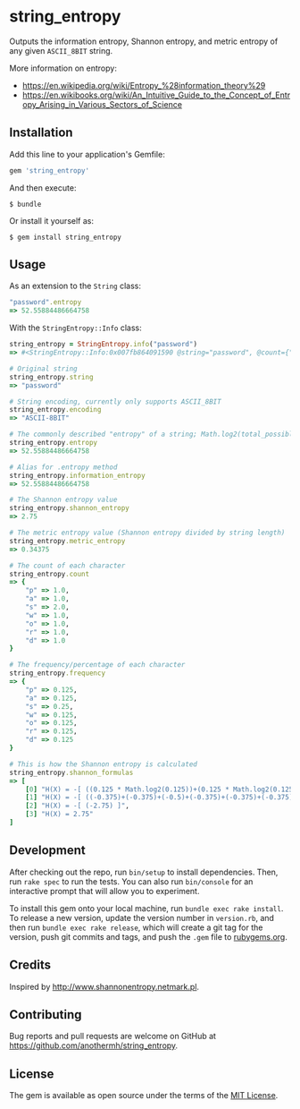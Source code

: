 # string_entropy

Outputs the information entropy, Shannon entropy, and metric entropy of any given `ASCII_8BIT` string.

More information on entropy:

* https://en.wikipedia.org/wiki/Entropy_%28information_theory%29
* https://en.wikibooks.org/wiki/An_Intuitive_Guide_to_the_Concept_of_Entropy_Arising_in_Various_Sectors_of_Science

## Installation

Add this line to your application's Gemfile:

```ruby
gem 'string_entropy'
```

And then execute:

    $ bundle

Or install it yourself as:

    $ gem install string_entropy

## Usage

As an extension to the `String` class:

```ruby
"password".entropy
=> 52.55884486664758
```

With the `StringEntropy::Info` class:

```ruby
string_entropy = StringEntropy.info("password")
=> #<StringEntropy::Info:0x007fb864091590 @string="password", @count={"p"=>1.0, "a"=>1.0, "s"=>2.0, "w"=>1.0, "o"=>1.0, "r"=>1.0, "d"=>1.0}, @frequency={"p"=>0.125, "a"=>0.125, "s"=>0.25, "w"=>0.125, "o"=>0.125, "r"=>0.125, "d"=>0.125}, @information_entropy=52.55884486664758, @shannon_entropy=2.75, @metric_entropy=0.34375, @shannon_formulas=["H(X) = -[ ((0.125 * Math.log2(0.125))+(0.125 * Math.log2(0.125))+(0.25 * Math.log2(0.25))+(0.125 * Math.log2(0.125))+(0.125 * Math.log2(0.125))+(0.125 * Math.log2(0.125))+(0.125 * Math.log2(0.125))) ]", "H(X) = -[ ((-0.375)+(-0.375)+(-0.5)+(-0.375)+(-0.375)+(-0.375)+(-0.375)) ]", "H(X) = -[ (-2.75) ]", "H(X) = 2.75"]>

# Original string
string_entropy.string
=> "password"

# String encoding, currently only supports ASCII_8BIT
string_entropy.encoding
=> "ASCII-8BIT"

# The commonly described "entropy" of a string; Math.log2(total_possible_chars^string_length)
string_entropy.entropy
=> 52.55884486664758

# Alias for .entropy method
string_entropy.information_entropy
=> 52.55884486664758

# The Shannon entropy value
string_entropy.shannon_entropy
=> 2.75

# The metric entropy value (Shannon entropy divided by string length)
string_entropy.metric_entropy
=> 0.34375

# The count of each character
string_entropy.count
=> {
    "p" => 1.0,
    "a" => 1.0,
    "s" => 2.0,
    "w" => 1.0,
    "o" => 1.0,
    "r" => 1.0,
    "d" => 1.0
}

# The frequency/percentage of each character
string_entropy.frequency
=> {
    "p" => 0.125,
    "a" => 0.125,
    "s" => 0.25,
    "w" => 0.125,
    "o" => 0.125,
    "r" => 0.125,
    "d" => 0.125
}

# This is how the Shannon entropy is calculated
string_entropy.shannon_formulas
=> [
    [0] "H(X) = -[ ((0.125 * Math.log2(0.125))+(0.125 * Math.log2(0.125))+(0.25 * Math.log2(0.25))+(0.125 * Math.log2(0.125))+(0.125 * Math.log2(0.125))+(0.125 * Math.log2(0.125))+(0.125 * Math.log2(0.125))) ]",
    [1] "H(X) = -[ ((-0.375)+(-0.375)+(-0.5)+(-0.375)+(-0.375)+(-0.375)+(-0.375)) ]",
    [2] "H(X) = -[ (-2.75) ]",
    [3] "H(X) = 2.75"
]
```

## Development

After checking out the repo, run `bin/setup` to install dependencies. Then, run `rake spec` to run the tests. You can also run `bin/console` for an interactive prompt that will allow you to experiment.

To install this gem onto your local machine, run `bundle exec rake install`. To release a new version, update the version number in `version.rb`, and then run `bundle exec rake release`, which will create a git tag for the version, push git commits and tags, and push the `.gem` file to [rubygems.org](https://rubygems.org).

## Credits

Inspired by http://www.shannonentropy.netmark.pl.

## Contributing

Bug reports and pull requests are welcome on GitHub at https://github.com/anothermh/string_entropy.

## License

The gem is available as open source under the terms of the [MIT License](http://opensource.org/licenses/MIT).
